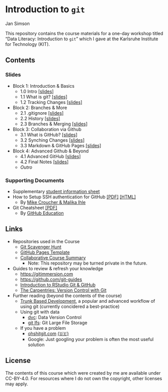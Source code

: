 Introduction to `git`
================
Jan Simson

This repository contains the course materials for a one-day workshop
titled “Data Literacy: Introduction to `git`” which I gave at the
Karlsruhe Institute for Technology (KIT).

## Contents

### Slides

- Block 1: Introduction & Basics
  - 1.0 Intro [\[slides\]](output/1.0-intro.html)
  - 1.1 What is git? [\[slides\]](output/1.1-what_is_git.html)
  - 1.2 Tracking Changes [\[slides\]](output/1.2-tracking_changes.html)
- Block 2: Branches & More
  - 2.1 .gitignore [\[slides\]](output/2.1-gitignore.html)
  - 2.2 History [\[slides\]](output/2.2-history.html)
  - 2.3 Branches & Merging
    [\[slides\]](output/2.3-branches_merging.html)
- Block 3: Collaboration via Github
  - 3.1 What is GitHub? [\[slides\]](output/3.1-what_is_github.html)
  - 3.2 Synching Changes [\[slides\]](output/3.2-synching_changes.html)
  - 3.3 Markdown & GitHub Pages
    [\[slides\]](output/3.3-pages_markdown.html)
- Block 4: Advanced Github & Beyond
  - 4.1 Advanced GitHub [\[slides\]](output/4.1-advanced_github.html)
  - 4.2 Final Notes [\[slides\]](output/4.2-final_notes.html)
  - *Outro*

<!-- *: Since they have to be manually generated, the PDF version of slides may be slightly outdated. Please refer to [this guide](https://revealjs.com/pdf-export/), on how to export your own PDF version from the online slides. -->

### Supporting Documents

- Supplementary [student information
  sheet](output/resources/student-info/student-info.pdf)
- How to Setup SSH authentication for GitHub
  [\[PDF\]](output/resources/ssh/how-to-setup-github-ssh.pdf)
  [\[HTML\]](https://malikaihle.github.io/Introduction-RStudio-Git-GitHub/SSH.html)
  - By [Mike Croucher & Malika
    Ihle](https://github.com/MalikaIhle/Introduction-RStudio-Git-GitHub)
- Git Cheatsheet [\[PDF\]](resources/git-cheat-sheet-education.pdf)
  - By [GitHub Education](https://education.github.com/)

## Links

- Repositories used in the Course
  - [Git Scavenger
    Hunt](https://github.com/open-teaching/git-scavenger-hunt)
  - [GitHub Pages
    Template](https://github.com/open-teaching/gh-pages-template)
  - [Collaborative Course
    Summary](https://github.com/open-teaching/git-course-summary-ws22)
    - Note: This repository may be turned private in the future.
- Guides to review & refresh your knowledge
  - <https://gitimmersion.com>
  - <https://github.com/git-guides>
  - [Introduction to RStudio Git &
    GitHub](https://malikaihle.github.io/Introduction-RStudio-Git-GitHub/)
  - [The Carpentries: Version Control with
    Git](https://swcarpentry.github.io/git-novice/)
- Further reading (beyond the contents of the course)
  - [Trunk Based
    Development](https://www.atlassian.com/continuous-delivery/continuous-integration/trunk-based-development),
    a popular and advanced workflow of using git (currently concidered a
    best-practice)
  - Using git with data
    - [dvc](https://dvc.org/): Data Version Control
    - [git lfs](https://git-lfs.github.com/): Git Large File Storage
  - If you have a problem
    - [ohshitgit.com](https://ohshitgit.com/)
      [(🇩🇪)](https://ohshitgit.com/de)
    - Google: Just googling your problem is often the most useful
      solution

## License

The contents of this course which were created by me are available under
CC-BY-4.0. For resources where I do not own the copyright, other
licenses may apply.
